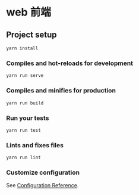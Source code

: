 <!--
 * @Descripttion:
 * @Author: yanxu gong
 * @Date: 2019-11-18 17:52:08
 * @LastEditors  : yanxu gong
 * @LastEditTime : 2020-02-18 14:20:29
 -->

# web 前端

## Project setup

```
yarn install
```

### Compiles and hot-reloads for development

```
yarn run serve
```

### Compiles and minifies for production

```
yarn run build
```

### Run your tests

```
yarn run test
```

### Lints and fixes files

```
yarn run lint
```

### Customize configuration

See [Configuration Reference](https://cli.vuejs.org/config/).
